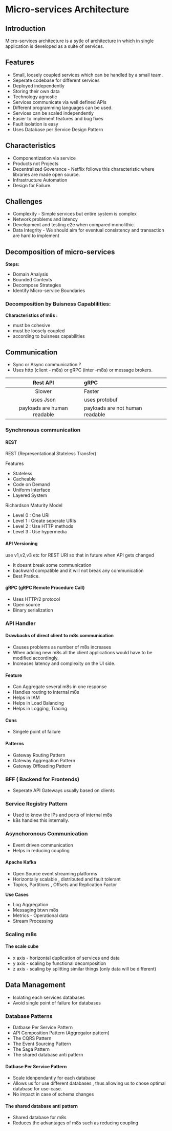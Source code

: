 # Micro-services Architecture

## Introduction

Micro-services architecture is a sytle of architecture in which in single application is developed as a suite of services.

## Features

* Small, loosely coupled services which can be handled by a small team.
* Seperate codebase for different services
* Deployed independently
* Storing their own data
* Technology agnostic
* Services communicate via well defined APIs
* Different programming languages can be used.
* Services can be scaled independently
* Easier to implement features and bug fixes
* Fault isolation is easy
* Uses Database per Service Design Pattern

## Characteristics

* Componentization via service
* Products not Projects
* Decentralized Goverance - Netflix follows this characteristic where libraries are made open source.
* Infrastructure Automation
* Design for Failure.

## Challenges

* Complexity - Simple services but entire system is complex
* Network problems and latency
* Development and testing e2e when compared monolithic.
* Data Integrity - We should aim for eventual consistency and transaction are hard to implement

## Decomposition of micro-services

**Steps:**

* Domain Analysis
* Bounded Contexts
* Decompose Strategies 
* Identify Micro-service Boundaries

### Decomposition by Buisness Capablilities:

**Characteristics of m8s :**

* must be cohesive
* must be loosely coupled
* according to buisness capabilities

## Communication

* Sync or Async communication ?  
* Uses http (client - m8s) or gRPC (inter -m8s) or message brokers.

|Rest API | gRPC|
|:-------:|:----|
|Slower | Faster|
|uses Json|uses protobuf|
|payloads are human readable | payloads are not human readable|

### Synchronous communication

#### REST

REST (Representational Stateless Transfer)

Features

* Stateless
* Cacheable
* Code on Demand
* Uniform Interface
* Layered System

Richardson Maturity Model

* Level 0 : One URI
* Level 1 : Create seperate URIs
* Level 2 : Use HTTP methods
* Level 3 : Use hypermedia

#### API Versioning

use v1,v2,v3 etc for REST URI so that in future when API gets changed 

* It doesnt break some communication
* backward compatible and it will not break any communication
* Best Pratice. 

#### gRPC (gRPC Remote Procedure Call)

* Uses HTTP/2 protocol
* Open source
* Binary serialization

### API Handler

#### Drawbacks of direct client to m8s communication

* Causes problems as number of m8s increases
* When adding new m8s all the client applications would have to be modified accordingly.
* Increases latency and complexity on the UI side.

#### Feature

* Can Aggregate several m8s in one response
* Handles routing to internal m8s
* Helps in IAM
* Helps in Load Balancing
* Helps in Logging, Tracing

#### Cons

* Singele point of failure

#### Patterns

* Gateway Routing Pattern
* Gateway Aggregation Pattern
* Gateway Offloading Pattern

### BFF ( Backend for Frontends) 

* Seperate API Gateways usually based on clients

### Service Registry Pattern

* Used to know the IPs and ports of internal m8s
* k8s handles this internally.


### Asynchoronous Communication

* Event driven communication
* Helps in reducing coupling


#### Apache Kafka

* Open Source event streaming platforms
* Horizontally scalable , distributed and fault tolerant
* Topics, Partitions , Offsets and Replication Factor

**Use Cases**

* Log Aggregation
* Messaging btwn m8s
* Metrics - Operational data
* Stream Processing  


### Scaling m8s

#### The scale cube

* x axis - horizontal duplication of services and data
* y axis - scaling by functional decomposition
* z axis - scaling by splitting similar things (only data will be different)

## Data Management

* Isolating each services databases
* Avoid single point of failure for databases

### Database Patterns

* Datbase Per Service Pattern
* API Composition Pattern (Aggregator pattern)
* The CQRS Pattern
* The Event Sourcing Pattern
* The Saga Pattern
* The shared database anti pattern

#### Datbase Per Service Pattern

* Scale idenpendantly for each database
* Allows us for use different databases , thus allowing us to chose optimal database  for use-case.
* No impact in case of schema changes

#### The shared database anti pattern

* Shared database for m8s
* Reduces the advantages of m8s such as reducing coupling 